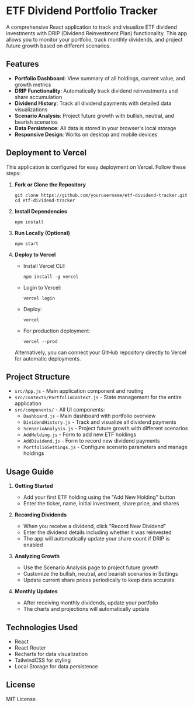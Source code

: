 # ETF Dividend Portfolio Tracker

A comprehensive React application to track and visualize ETF dividend investments with DRIP (Dividend Reinvestment Plan) functionality. This app allows you to monitor your portfolio, track monthly dividends, and project future growth based on different scenarios.

## Features

- **Portfolio Dashboard**: View summary of all holdings, current value, and growth metrics
- **DRIP Functionality**: Automatically track dividend reinvestments and share accumulation
- **Dividend History**: Track all dividend payments with detailed data visualizations
- **Scenario Analysis**: Project future growth with bullish, neutral, and bearish scenarios
- **Data Persistence**: All data is stored in your browser's local storage
- **Responsive Design**: Works on desktop and mobile devices

## Deployment to Vercel

This application is configured for easy deployment on Vercel. Follow these steps:

1. **Fork or Clone the Repository**

   ```
   git clone https://github.com/yourusername/etf-dividend-tracker.git
   cd etf-dividend-tracker
   ```

2. **Install Dependencies**

   ```
   npm install
   ```

3. **Run Locally (Optional)**

   ```
   npm start
   ```

4. **Deploy to Vercel**

   - Install Vercel CLI:
     ```
     npm install -g vercel
     ```

   - Login to Vercel:
     ```
     vercel login
     ```

   - Deploy:
     ```
     vercel
     ```

   - For production deployment:
     ```
     vercel --prod
     ```

   Alternatively, you can connect your GitHub repository directly to Vercel for automatic deployments.

## Project Structure

- `src/App.js` - Main application component and routing
- `src/contexts/PortfolioContext.js` - State management for the entire application
- `src/components/` - All UI components:
  - `Dashboard.js` - Main dashboard with portfolio overview
  - `DividendHistory.js` - Track and visualize all dividend payments
  - `ScenarioAnalysis.js` - Project future growth with different scenarios
  - `AddHolding.js` - Form to add new ETF holdings
  - `AddDividend.js` - Form to record new dividend payments
  - `PortfolioSettings.js` - Configure scenario parameters and manage holdings

## Usage Guide

1. **Getting Started**
   - Add your first ETF holding using the "Add New Holding" button
   - Enter the ticker, name, initial investment, share price, and shares

2. **Recording Dividends**
   - When you receive a dividend, click "Record New Dividend"
   - Enter the dividend details including whether it was reinvested
   - The app will automatically update your share count if DRIP is enabled

3. **Analyzing Growth**
   - Use the Scenario Analysis page to project future growth
   - Customize the bullish, neutral, and bearish scenarios in Settings
   - Update current share prices periodically to keep data accurate

4. **Monthly Updates**
   - After receiving monthly dividends, update your portfolio
   - The charts and projections will automatically update

## Technologies Used

- React
- React Router
- Recharts for data visualization
- TailwindCSS for styling
- Local Storage for data persistence

## License

MIT License